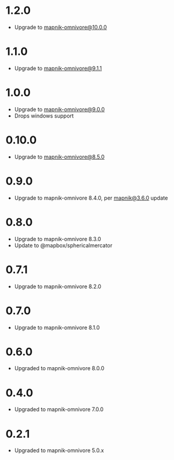 # 1.2.0

- Upgrade to mapnik-omnivore@10.0.0

# 1.1.0

- Upgrade to mapnik-omnivore@9.1.1

# 1.0.0

- Upgrade to mapnik-omnivore@9.0.0
- Drops windows support

# 0.10.0

- Upgrade to mapnik-omnivore@8.5.0

# 0.9.0

- Upgrade to mapnik-omnivore 8.4.0, per mapnik@3.6.0 update

# 0.8.0

- Upgrade to mapnik-omnivore 8.3.0
- Update to @mapbox/sphericalmercator

# 0.7.1

- Upgrade to mapnik-omnivore 8.2.0

# 0.7.0

- Upgrade to mapnik-omnivore 8.1.0

# 0.6.0

- Upgraded to mapnik-omnivore 8.0.0

# 0.4.0

- Upgraded to mapnik-omnivore 7.0.0

# 0.2.1

- Upgraded to mapnik-omnivore 5.0.x
